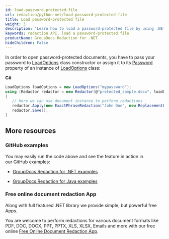 ```yaml
---
id: load-password-protected-file
url: redaction/python-net/load-password-protected-file
title: Load password-protected file
weight: 3
description: "Learn how to load a password-protected file by using .NET redaction API"
keywords: redaction API, load a password-protected file
productName: GroupDocs.Redaction for .NET
hideChildren: False
---
```

In order to open password-protected documents, you have to pass your password to [LoadOptions](https://reference.groupdocs.com/python-net/redaction/groupdocs.redaction.options/loadoptions) class constructor or assign it to its [Password](https://reference.groupdocs.com/python-net/redaction/groupdocs.redaction.options/loadoptions/properties/password) property of an instance of [LoadOptions](https://reference.groupdocs.com/python-net/redaction/groupdocs.redaction.options/loadoptions) class:

**C#**

```csharp
LoadOptions loadOptions = new LoadOptions("mypassword");
using (Redactor redactor = new Redactor(@"protected_sample.docx", loadOptions))
{
   // Here we can use document instance to perform redactions
   redactor.Apply(new ExactPhraseRedaction("John Doe", new ReplacementOptions("[personal]")));
   redactor.Save();
}
```

## More resources

### GitHub examples

You may easily run the code above and see the feature in action in our GitHub examples:

*   [GroupDocs.Redaction for .NET examples](https://github.com/groupdocs-redaction/GroupDocs.Redaction-for-.NET)
    
*   [GroupDocs.Redaction for Java examples](https://github.com/groupdocs-redaction/GroupDocs.Redaction-for-Java)
    

### Free online document redaction App

Along with full featured .NET library we provide simple, but powerful free Apps.

You are welcome to perform redactions for various document formats like PDF, DOC, DOCX, PPT, PPTX, XLS, XLSX, Emails and more with our free online [Free Online Document Redaction App](https://products.groupdocs.app/redaction).
